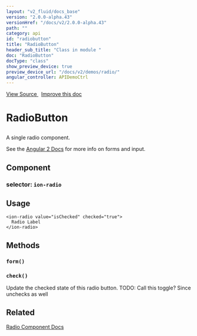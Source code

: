 ```yaml
---
layout: "v2_fluid/docs_base"
version: "2.0.0-alpha.43"
versionHref: "/docs/v2/2.0.0-alpha.43"
path: ""
category: api
id: "radiobutton"
title: "RadioButton"
header_sub_title: "Class in module "
doc: "RadioButton"
docType: "class"
show_preview_device: true
preview_device_url: "/docs/v2/demos/radio/"
angular_controller: APIDemoCtrl 
---
```





<div class="improve-docs">
<a href='http://github.com/driftyco/ionic2/tree/master/ionic/components/radio/radio.ts#L152'>
View Source
</a>
&nbsp;
<a href='http://github.com/driftyco/ionic2/edit/master/ionic/components/radio/radio.ts#L152'>
Improve this doc
</a>
</div>





<h1 class="api-title">


RadioButton






</h1>






<p>A single radio component.</p>
<p>See the <a href="https://angular.io/docs/js/latest/api/forms/">Angular 2 Docs</a> for more info on forms and input.</p>


<h2>Component</h2>
<h3>selector: <code>ion-radio</code></h3>
<!-- @usage tag -->

<h2>Usage</h2>

<pre><code class="lang-html">&lt;ion-radio value=&quot;isChecked&quot; checked=&quot;true&quot;&gt;
  Radio Label
&lt;/ion-radio&gt;
</code></pre>




<!-- @property tags -->


<!-- methods on the class -->

<h2>Methods</h2>

<div id="form"></div>

<h3>
<code>form()</code>
  

</h3>












<div id="check"></div>

<h3>
<code>check()</code>
  

</h3>

Update the checked state of this radio button.
TODO: Call this toggle? Since unchecks as well









<!-- related link -->

<h2>Related</h2>

<a href='/docs/v2/components#radio'>Radio Component Docs</a><!-- end content block -->


<!-- end body block -->

